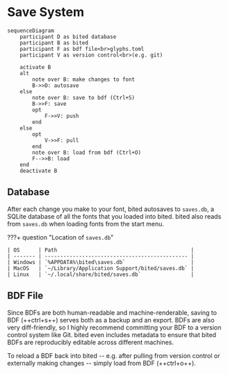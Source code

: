 # Save System

```mermaid
sequenceDiagram
    participant D as bited database
    participant B as bited
    participant F as bdf file<br>glyphs.toml
    participant V as version control<br>(e.g. git)

    activate B
    alt
        note over B: make changes to font
        B->>D: autosave
    else
        note over B: save to bdf (Ctrl+S)
        B->>F: save
        opt
            F->>V: push
        end
    else
        opt
            V->>F: pull
        end
        note over B: load from bdf (Ctrl+O)
        F-->>B: load
    end
    deactivate B
```

## Database

After each change you make to your font, bited autosaves to `saves.db`, a SQLite
database of all the fonts that you loaded into bited. bited also reads from
`saves.db` when loading fonts from the start menu.

???+ question "Location of `saves.db`"

    | OS      | Path                                           |
    | ------- | ---------------------------------------------- |
    | Windows | `%APPDATA%\bited\saves.db`                     |
    | MacOS   | `~/Library/Application Support/bited/saves.db` |
    | Linux   | `~/.local/share/bited/saves.db`                |

## BDF File

Since BDFs are both human-readable and machine-renderable, saving to BDF
(++ctrl+s++) serves both as a backup and an export. BDFs are also very
diff-friendly, so I highly recommend committing your BDF to a version control
system like Git. bited even includes metadata to ensure that bited BDFs are
reproducibly editable across different machines.

To reload a BDF back into bited -- e.g. after pulling from version control or
externally making changes -- simply load from BDF (++ctrl+o++).
